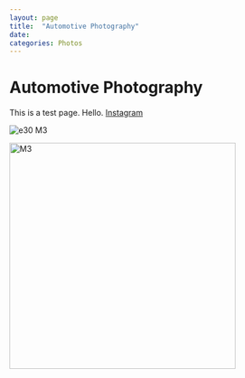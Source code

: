```yaml
---
layout: page
title:  "Automotive Photography"
date:   
categories: Photos
---
```

# Automotive Photography
This is a test page. Hello.
[Instagram](https://instagram.com/feinfotos)


![e30 M3](https://lh5.googleusercontent.com/0KDK-KZt1Nc-dsY6LUWExrlrClBUsKZ0Ul-KRhdh9kcqFSo-gUGJOSHwVAmVNgoGVQfpYD1ylGHfWbERBzt6dhbwjJMkCXUCG7rvqm--aVj1jNPhLH7yJzm5cvafUCQ1kA=w1280)

<img src="https://lh5.googleusercontent.com/0KDK-KZt1Nc-dsY6LUWExrlrClBUsKZ0Ul-KRhdh9kcqFSo-gUGJOSHwVAmVNgoGVQfpYD1ylGHfWbERBzt6dhbwjJMkCXUCG7rvqm--aVj1jNPhLH7yJzm5cvafUCQ1kA=w1280" alt="M3" width="400"/>
